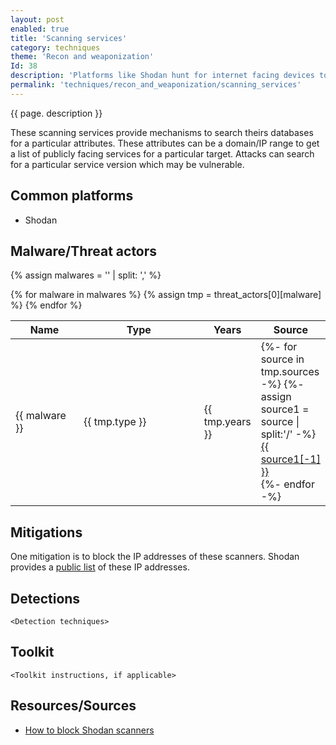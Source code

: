 ```yaml
---
layout: post
enabled: true
title: 'Scanning services'
category: techniques
theme: 'Recon and weaponization'
Id: 38
description: 'Platforms like Shodan hunt for internet facing devices to perform scanning and enumeration.'
permalink: 'techniques/recon_and_weaponization/scanning_services'
---
```

{{ page. description }}

These scanning services provide mechanisms to search theirs databases for a particular attributes. These attributes can be a domain/IP range to get a list of publicly facing services for a particular target. Attacks can search for a particular service version which may be vulnerable.

## Common platforms

* Shodan

## Malware/Threat actors

<!-- Threat actors table -->
{% assign malwares = '' | split: ',' %}

<div class="threat-actor-table">
<table>
    <colgroup>
        <col width="30%" />
        <col width="70%" />
    </colgroup>
    <thead>
        <tr class="header">
            <th>Name</th>
            <th>Type</th>
            <th>Years</th>
            <th>Source</th>
        </tr>
    </thead>
    <tbody>
        {% for malware in malwares %}
        <tr>
        {% assign tmp = threat_actors[0][malware] %}
            <td markdown="span">{{ malware }}</td>
            <td markdown="span">{{ tmp.type }}</td>
            <td markdown="span">{{ tmp.years }}</td>
            <td markdown="span">
                {%- for source in tmp.sources -%}
                    {%- assign source1 = source | split:'/' -%}
                    <a href="{{ source }}">{{ source1[-1] }}</a><br>
                {%- endfor -%}
            </td>
        </tr>
        {% endfor %}
    </tbody>
</table>
</div>

## Mitigations

One mitigation is to block the IP addresses of these scanners. Shodan provides a [public list](https://wiki.ipfire.org/configuration/firewall/blockshodan) of these IP addresses.

## Detections

`<Detection techniques>`

## Toolkit

`<Toolkit instructions, if applicable>`

## Resources/Sources

* [How to block Shodan scanners](https://wiki.ipfire.org/configuration/firewall/blockshodan)
